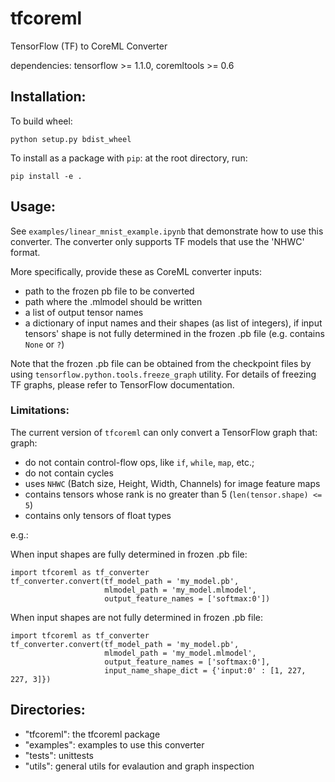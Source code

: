 # tfcoreml
TensorFlow (TF) to CoreML Converter

dependencies: tensorflow >= 1.1.0, coremltools >= 0.6

## Installation:

To build wheel:
```
python setup.py bdist_wheel
```

To install as a package with `pip`: at the root directory, run:
```
pip install -e .
```

## Usage:
See `examples/linear_mnist_example.ipynb` that demonstrate how to use this converter.
The converter only supports TF models that use the 'NHWC' format.

More specifically, provide these as CoreML converter inputs:
- path to the frozen pb file to be converted
- path where the .mlmodel should be written
- a list of output tensor names
- a dictionary of input names and their shapes (as list of integers), 
  if input tensors' shape is not fully determined in the frozen .pb file 
	(e.g. contains `None` or `?`)

Note that the frozen .pb file can be obtained from the checkpoint files
by using `tensorflow.python.tools.freeze_graph` utility. 
For details of freezing TF graphs, please refer to TensorFlow documentation.

### Limitations:
The current version of `tfcoreml` can only convert a TensorFlow graph that:
graph: 
- do not contain control-flow ops, like `if`, `while`, `map`, etc.;
- do not contain cycles
- uses `NHWC` (Batch size, Height, Width, Channels) for image feature maps
- contains tensors whose rank is no greater than 5 (`len(tensor.shape) <= 5`)
- contains only tensors of float types

e.g.:

When input shapes are fully determined in frozen .pb file:
```
import tfcoreml as tf_converter
tf_converter.convert(tf_model_path = 'my_model.pb',
                     mlmodel_path = 'my_model.mlmodel',
                     output_feature_names = ['softmax:0'])					
```

When input shapes are not fully determined in frozen .pb file:
```
import tfcoreml as tf_converter
tf_converter.convert(tf_model_path = 'my_model.pb',
                     mlmodel_path = 'my_model.mlmodel',
                     output_feature_names = ['softmax:0'],
                     input_name_shape_dict = {'input:0' : [1, 227, 227, 3]})
```

## Directories:
- "tfcoreml": the tfcoreml package
- "examples": examples to use this converter
- "tests": unittests
- "utils": general utils for evalaution and graph inspection

